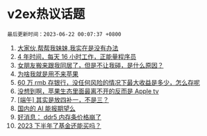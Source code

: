 # v2ex热议话题

`最后更新时间：2023-06-22 00:07:37 +0800`

1. [大家伙,帮帮我妹妹,我实在是没有办法](https://www.v2ex.com/t/950534)
1. [4 年时间，每天 16 小时工作，正能量程序员](https://www.v2ex.com/t/950500)
1. [女朋友搬来跟我同居了，但是不让我碰，是什么原因？](https://www.v2ex.com/t/950707)
1. [为啥我就是用不来苹果](https://www.v2ex.com/t/950641)
1. [60 万 rmb 存银行，没任何风险的情况下最大收益是多少，怎么存呢](https://www.v2ex.com/t/950544)
1. [没想到啊，苹果生态里面最离不开的反而是 Apple tv](https://www.v2ex.com/t/950527)
1. [[端午] 其实是放四补一，不是三？](https://www.v2ex.com/t/950535)
1. [国内的 AI 能报期望么](https://www.v2ex.com/t/950515)
1. [好消息： ddr5 内存条价格崩了](https://www.v2ex.com/t/950540)
1. [2023 下半年了基金还能买吗？](https://www.v2ex.com/t/950509)


